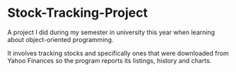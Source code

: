# Stock-Tracking-Project
A project I did during my semester in university this year when learning about object-oriented programming.

It involves tracking stocks and specifically ones that were downloaded from Yahoo Finances so the program reports its listings, history and charts.
